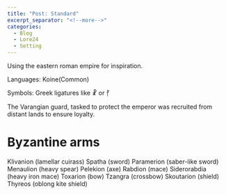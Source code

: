 ```yaml
---
title: "Post: Standard"
excerpt_separator: "<!--more-->"
categories: 
  - Blog
  - Lore24 
  - Setting
---
```


Using the eastern roman empire for inspiration.

Languages: Koine(Common)

Symbols: Greek ligatures like ☧ or ⳨

The Varangian guard, tasked to protect the emperor was recruited from distant lands to ensure loyalty.



# Byzantine arms

Klivanion (lamellar cuirass)
Spatha (sword)
Paramerion (saber-like sword)
Menaulion (heavy spear)
Pelekion (axe)
Rabdion (mace)
Siderorabdia (heavy iron mace)
Toxarion (bow)
Tzangra (crossbow)
Skoutarion (shield)
Thyreos (oblong kite shield)
